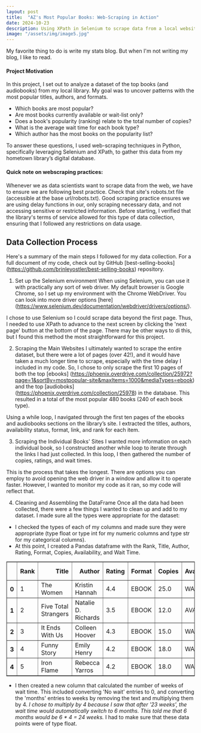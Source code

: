 ```yaml
---
layout: post
title:  "AZ's Most Popular Books: Web-Scraping in Action"
date: 2024-10-23
description: Using XPath in Selenium to scrape data from a local website.   
image: "/assets/img/image5.jpg"
---
```

<p class="intro"><span class="dropcap">M</span>y favorite thing to do is write my stats blog. But when I'm not writing my blog, I like to read.</p>

#### Project Motivation

In this project, I set out to analyze a dataset of the top books (and audiobooks) from my local library. My goal was to uncover patterns with the most popular titles, authors, and formats. 
* Which books are most popular?
* Are most books currently available or wait-list only?
* Does a book's popularity (ranking) relate to the total number of copies?
* What is the average wait time for each book type?
* Which author has the most books on the popularity list?

To answer these questions, I used web-scraping techniques in Python, specifically leveraging Selenium and XPath, to gather this data from my hometown library’s digital database.


#### Quick note on webscraping practices:

Whenever we as data scientists want to scrape data from the web, we have to ensure we are following best practice. Check that site's robots.txt file (accessible at the base url/robots.txt). Good scraping practice ensures we are using delay functions in our, only scraping necessary data, and not accessing sensitive or restricted information.
Before starting, I verified that the library's terms of service allowed for this type of data collection, ensuring that I followed any restrictions on data usage.


## Data Collection Process

Here's a summary of the main steps I followed for my data collection. For a full document of my code, check out by GitHub [best-selling-books] (https://github.com/brinleyostler/best-selling-books) repository.

1. Set up the Selenium environment
When using Selenium, you can use it with practically any sort of web driver. My default browser is Google Chrome, so I set up my environment with the Chrome WebDriver. You can look into more driver options [here] (https://www.selenium.dev/documentation/webdriver/drivers/options/).

I chose to use Selenium so I could scrape data beyond the first page. Thus, I needed to use XPath to advance to the next screen by clicking the 'next page' button at the bottom of the page. There may be other ways to di this, but I found this method the most straightforward for this project.


2. Scraping the Main Websites
I ultimately wanted to scrape the entire dataset, but there were a lot of pages (over 42!), and it would have taken a much longer time to scrape, especially with the time delay I included in my code. So, I chose to only scrape the first 10 pages of both the top [ebooks] (https://phoenix.overdrive.com/collection/25972?page=1&sortBy=mostpopular-site&maxItems=1000&mediaTypes=ebook) and the top [audioboks] (https://phoenix.overdrive.com/collection/25978) in the database. This resulted in a total of the most popular 480 books (240 of each book type).

Using a while loop, I navigated through the first ten pages of the ebooks and audiobooks sections on the library’s site. I extracted the titles, authors, availability status, format, link, and rank for each item. 


3. Scraping the Individual Books' Sites
I wanted more information on each individual book, so I constructed another while loop to iterate through the links I had just collected. In this loop, I then gathered the number of copies, ratings, and wait times. 

This is the process that takes the longest. There are options you can employ to avoid opening the web driver in a window and allow it to operate faster. However, I wanted to monitor my code as it ran, so my code will reflect that.


4. Cleaning and Assembling the DataFrame
Once all the data had been collected, there were a few things I wanted to clean up and add to my dataset. I made sure all the types were appropriate for the dataset:
* I checked the types of each of my columns and made sure they were appropriate (type float or type int for my numeric columns and type str for my categorical columns).
* At this point, I created a Pandas dataframe with the Rank, Title, Author, Rating, Format, Copies, Availability, and Wait Time.

<div>
<style scoped>
    .dataframe tbody tr th:only-of-type {
        vertical-align: middle;
    }

    .dataframe tbody tr th {
        vertical-align: top;
    }

    .dataframe thead th {
        text-align: right;
    }
</style>
<table border="1" class="dataframe">
  <thead>
    <tr style="text-align: right;">
      <th></th>
      <th>Rank</th>
      <th>Title</th>
      <th>Author</th>
      <th>Rating</th>
      <th>Format</th>
      <th>Copies</th>
      <th>Availability</th>
      <th>Wait Time</th>
      <th>Wait Weeks</th>
    </tr>
  </thead>
  <tbody>
    <tr>
      <th>0</th>
      <td>1</td>
      <td>The Women</td>
      <td>Kristin Hannah</td>
      <td>4.4</td>
      <td>EBOOK</td>
      <td>25.0</td>
      <td>WAIT LIST</td>
      <td>6 months</td>
      <td>24.0</td>
    </tr>
    <tr>
      <th>1</th>
      <td>2</td>
      <td>Five Total Strangers</td>
      <td>Natalie D. Richards</td>
      <td>3.5</td>
      <td>EBOOK</td>
      <td>12.0</td>
      <td>AVAILABLE</td>
      <td>No wait</td>
      <td>0.0</td>
    </tr>
    <tr>
      <th>2</th>
      <td>3</td>
      <td>It Ends With Us</td>
      <td>Colleen Hoover</td>
      <td>4.3</td>
      <td>EBOOK</td>
      <td>15.0</td>
      <td>WAIT LIST</td>
      <td>6 months</td>
      <td>24.0</td>
    </tr>
    <tr>
      <th>3</th>
      <td>4</td>
      <td>Funny Story</td>
      <td>Emily Henry</td>
      <td>4.2</td>
      <td>EBOOK</td>
      <td>18.0</td>
      <td>WAIT LIST</td>
      <td>6 months</td>
      <td>24.0</td>
    </tr>
    <tr>
      <th>4</th>
      <td>5</td>
      <td>Iron Flame</td>
      <td>Rebecca Yarros</td>
      <td>4.2</td>
      <td>EBOOK</td>
      <td>18.0</td>
      <td>WAIT LIST</td>
      <td>23 weeks</td>
      <td>23.0</td>
    </tr>
  </tbody>
</table>
</div>

* I then created a new column that calculated the number of weeks of wait time. This included converting 'No wait' entries to 0, and converting the 'months' entries to weeks by removing the text and multiplying them by 4.
*I chose to multiply by 4 because I saw that after '23 weeks', the wait time would automatically switch to 6 months. This told me that 6 months would be 6 \* 4 = 24 weeks.* I had to make sure that these data points were of type float.

